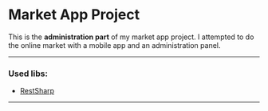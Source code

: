 # Market App Project

This is the <b>administration part</b> of my market app project. I attempted to do the online market with a mobile app and an administration panel.

<hr>

### Used libs:
- [RestSharp](https://github.com/restsharp/RestSharp)

<hr>